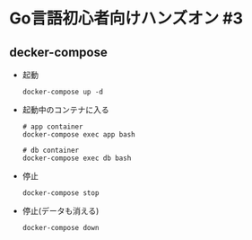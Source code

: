 # Go言語初心者向けハンズオン #3

## decker-compose

* 起動
  ```
  docker-compose up -d
  ```

* 起動中のコンテナに入る
  ```
  # app container
  docker-compose exec app bash
  
  # db container
  docker-compose exec db bash
  ```

* 停止
  ```
  docker-compose stop
  ```

* 停止(データも消える)
  ```
  docker-compose down
  ```
